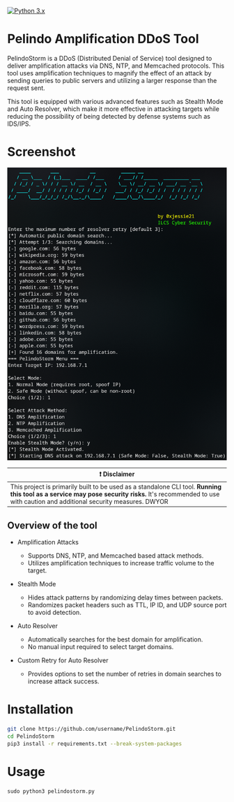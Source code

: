 [![Python 3.x](https://img.shields.io/badge/python-3.x-yellow.svg)](https://www.python.org/)

# Pelindo Amplification DDoS Tool
PelindoStorm is a DDoS (Distributed Denial of Service) tool designed to deliver amplification attacks via DNS, NTP, and Memcached protocols. This tool uses amplification techniques to magnify the effect of an attack by sending queries to public servers and utilizing a larger response than the request sent.

This tool is equipped with various advanced features such as Stealth Mode and Auto Resolver, which make it more effective in attacking targets while reducing the possibility of being detected by defense systems such as IDS/IPS.

# Screenshot
![Pelindo Storm](https://github.com/0xjessie21/Pelindo-Storm/blob/main/PStorm.png)

| :exclamation:  **Disclaimer**  |
|---------------------------------|
| This project is primarily built to be used as a standalone CLI tool. **Running this tool as a service may pose security risks.** It's recommended to use with caution and additional security measures. DWYOR |

## Overview of the tool
* Amplification Attacks
  - Supports DNS, NTP, and Memcached based attack methods.
  - Utilizes amplification techniques to increase traffic volume to the target.

* Stealth Mode
  - Hides attack patterns by randomizing delay times between packets.
  - Randomizes packet headers such as TTL, IP ID, and UDP source port to avoid detection.

* Auto Resolver
  - Automatically searches for the best domain for amplification.
  - No manual input required to select target domains.

* Custom Retry for Auto Resolver
  - Provides options to set the number of retries in domain searches to increase attack success.

# Installation
```sh
git clone https://github.com/username/PelindoStorm.git
cd PelindoStorm
pip3 install -r requirements.txt --break-system-packages
```

# Usage
```
sudo python3 pelindostorm.py
```
